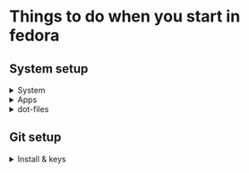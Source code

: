 # Things to do when you start in fedora

## System setup

<details>

<summary>System</summary>

### Decrease visual perfomence (if needed)
settings > display - refresh rate

### Audio/video
https://rpmfusion.org/Howto/Multimedia?highlight=%28%5CbCategoryHowto%5Cb%29

### Scaling
https://www.omglinux.com/how-to-enable-fractional-scaling-fedora/

### Minimize & Maximize
https://ostechnix.com/how-to-enable-minimize-and-maximize-buttons-in-fedora/

### Problem for refresh button
https://support.mozilla.org/en-US/questions/1295110

### Two Panel Layout
https://linuxhint.com/create_two_panel_layout_gnome_shell_us/

</details>

<details>

<summary>Apps</summary>

### Install VSC
https://linuxiac.com/how-to-install-vs-code-on-fedora-linux/

### Install Ferdium
https://snapcraft.io/install/ferdium/fedora

fix discord issue:

https://github.com/ferdium/ferdium-app/issues/718
![image](https://github.com/user-attachments/assets/ccbdf165-49c8-42b4-ae3e-b99697da5054)


### Setup OBS
https://www.youtube.com/watch?v=ljAO6j5Ln9Q

</details>

<details>

<summary>dot-files</summary>

### .bashrc
https://github.com/falconizmi/start-fedora/blob/main/.bashrc

</details>

## Git setup

<details>

<summary>Install & keys</summary>

### Install git
```bash
sudo dnf install git
```

### Setup keys
```bash
ssh-keygen -o -a 100 -t ed25519 -f ~/.ssh/id_NAME -C "EMAIL"
```

### Connect keys to github
[https://docs.github.com/en/authentication/connecting-to-github-with-ssh/adding-a-new-ssh-key-to-your-github-account](https://docs.github.com/en/authentication/connecting-to-github-with-ssh/adding-a-new-ssh-key-to-your-github-account#adding-a-new-ssh-key-to-your-account)

</details>
